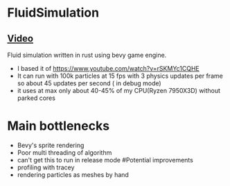 # FluidSimulation
## [Video](https://www.youtube.com/watch?v=QOP5tywBQ6o) 

 Fluid simulation written in rust using bevy game engine.
 - I based it of https://www.youtube.com/watch?v=rSKMYc1CQHE
 - It can run with 100k particles at 15 fps with 3 physics updates per frame so about 45 updates per second ( in debug mode)
 - it uses at max only about 40-45% of my CPU(Ryzen 7950X3D) without parked cores
# Main bottlenecks
 - Bevy's sprite rendering
 - Poor multi threading of algorithm
 - can't get this to run in release mode
#Potential improvements
 - profiling with tracey 
 - rendering particles as meshes by hand
